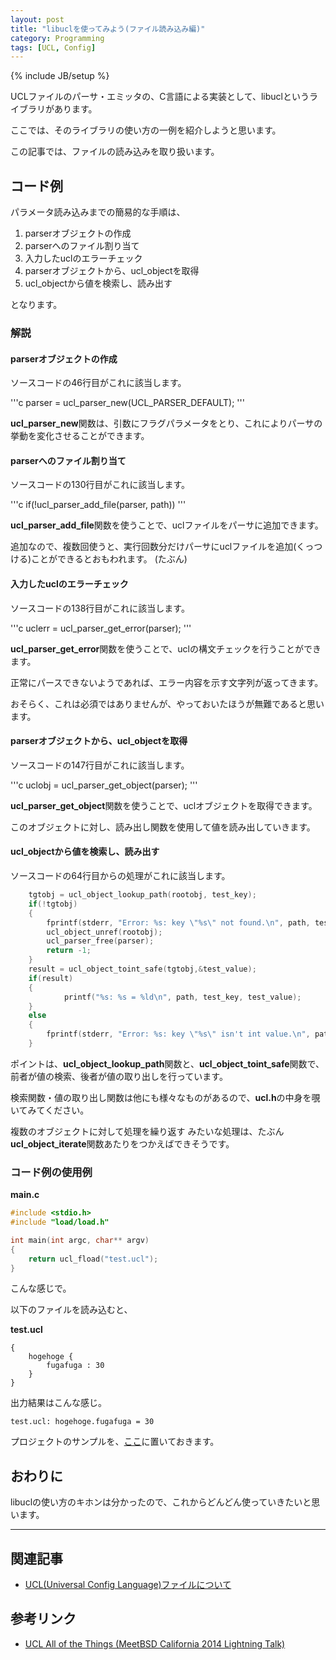 ```yaml
---
layout: post
title: "libuclを使ってみよう(ファイル読み込み編)"
category: Programming
tags: [UCL, Config]
---
```

{% include JB/setup %}

UCLファイルのパーサ・エミッタの、C言語による実装として、libuclというライブラリがあります。

ここでは、そのライブラリの使い方の一例を紹介しようと思います。

この記事では、ファイルの読み込みを取り扱います。

## コード例

<script src="https://gist.github.com/boldowa/a5e17c9cb21e465eb5dba0b730fc12f9.js"></script>



パラメータ読み込みまでの簡易的な手順は、

1. parserオブジェクトの作成
2. parserへのファイル割り当て
3. 入力したuclのエラーチェック
4. parserオブジェクトから、ucl\_objectを取得
5. ucl\_objectから値を検索し、読み出す

となります。


### 解説

#### parserオブジェクトの作成

ソースコードの46行目がこれに該当します。

'''c
	parser = ucl_parser_new(UCL_PARSER_DEFAULT);
'''

**ucl_parser_new**関数は、引数にフラグパラメータをとり、これによりパーサの挙動を変化させることができます。


#### parserへのファイル割り当て

ソースコードの130行目がこれに該当します。

'''c
	if(!ucl_parser_add_file(parser, path))
'''

**ucl_parser_add_file**関数を使うことで、uclファイルをパーサに追加できます。

追加なので、複数回使うと、実行回数分だけパーサにuclファイルを追加(くっつける)ことができるとおもわれます。
(たぶん)


#### 入力したuclのエラーチェック

ソースコードの138行目がこれに該当します。

'''c
	uclerr = ucl_parser_get_error(parser);
'''

**ucl_parser_get_error**関数を使うことで、uclの構文チェックを行うことができます。

正常にパースできないようであれば、エラー内容を示す文字列が返ってきます。

おそらく、これは必須ではありませんが、やっておいたほうが無難であると思います。



#### parserオブジェクトから、ucl\_objectを取得

ソースコードの147行目がこれに該当します。

'''c
	uclobj = ucl_parser_get_object(parser);
'''

**ucl_parser_get_object**関数を使うことで、uclオブジェクトを取得できます。

このオブジェクトに対し、読み出し関数を使用して値を読み出していきます。


#### ucl\_objectから値を検索し、読み出す

ソースコードの64行目からの処理がこれに該当します。

```c
	tgtobj = ucl_object_lookup_path(rootobj, test_key);
	if(!tgtobj)
	{
		fprintf(stderr, "Error: %s: key \"%s\" not found.\n", path, test_key);
		ucl_object_unref(rootobj);
		ucl_parser_free(parser);
		return -1;
	}
	result = ucl_object_toint_safe(tgtobj,&test_value);
	if(result)
	{
			printf("%s: %s = %ld\n", path, test_key, test_value);
	}
	else
	{
		fprintf(stderr, "Error: %s: key \"%s\" isn't int value.\n", path, test_key);
	}
```

ポイントは、**ucl_object_lookup_path**関数と、**ucl_object_toint_safe**関数で、  
前者が値の検索、後者が値の取り出しを行っています。

検索関数・値の取り出し関数は他にも様々なものがあるので、**ucl.h**の中身を覗いてみてください。

複数のオブジェクトに対して処理を繰り返す みたいな処理は、たぶん**ucl_object_iterate**関数あたりをつかえばできそうです。


### コード例の使用例

**main.c**
```c
#include <stdio.h>
#include "load/load.h"

int main(int argc, char** argv)
{
	return ucl_fload("test.ucl");
}
```

こんな感じで。

以下のファイルを読み込むと、

**test.ucl**
```
{
	hogehoge {
		fugafuga : 30
	}
}
```

出力結果はこんな感じ。

```
test.ucl: hogehoge.fugafuga = 30
```


プロジェクトのサンプルを、[ここ](https://github.com/boldowa/ucltest)に置いておきます。




## おわりに

libuclの使い方のキホンは分かったので、これからどんどん使っていきたいと思います。





---

## 関連記事

- [UCL(Universal Config Language)ファイルについて](2018-05-27-ucl)

## 参考リンク

- [UCL All of the Things (MeetBSD California 2014 Lightning Talk)](https://www.slideshare.net/iXsystems/ucl-all-of-the-things-meetbsd-california-2014-lightning-talk)


